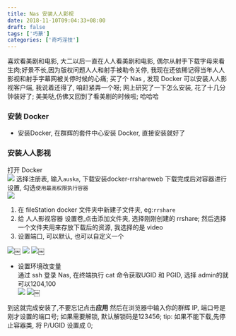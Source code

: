 ```yaml
---
title: Nas 安装人人影视
date: 2018-11-10T09:04:33+08:00 
draft: false
tags: ['巧篆']
categories: ['奇巧淫技']
---
```


喜欢看美剧和电影, 大二以后一直在人人看美剧和电影, 偶尔从射手下载字母来看生肉;好景不长,因为版权问题人人和射手被勒令关停, 我现在还依稀记得当年人人影视和射手字幕网被关停时候的心痛; 买了个 Nas , 发现 Docker 可以安装人人影视客户端, 我说着还得了, 咱赶紧弄一个呀; 网上研究了一下怎么安装, 花了十几分钟装好了; 美美哒,仿佛又回到了看美剧的时候啦; 哈哈哈

### 安装 Docker

*   安装Docker, 在群辉的套件中心安装 Docker, 直接安装就好了

### 安装人人影视

打开 Docker  
![](https://img.52smile.vip/2018-11-10-014820.jpg) 选择注册表, 输入`auska`, 下载安装docker-rrshareweb 下载完成后对容器进行设置, 勾选`使用最高权限执行容器`  
![](https://img.52smile.vip/2018-11-10-014956.jpg)

1.  在 fileStation docker 文件夹中新建子文件夹, eg:`rrshare`
2.  给 人人影视容器 设置卷,点击添加文件夹, 选择刚刚创建的 rrshare; 然后选择一个文件夹用来存放下载后的资源, 我选择的是 video
3.  设置端口, 可以默认, 也可以自定义一个

![](https://52smile.vip/wp-content/uploads/2018/11/15418148858533.jpg)￼ ![](https://img.52smile.vip/2018-11-10-015148.jpg) ![](https://52smile.vip/wp-content/uploads/2018/11/15418149291359.jpg)￼

*   设置环境改变量  
    通过 ssh 登录 Nas, 在终端执行 cat 命令获取UGID 和 PGID, 选择 admin的就可以1204,100  
    ![](https://img.52smile.vip/2018-11-10-015913.jpg) ![](https://52smile.vip/wp-content/uploads/2018/11/15418155867170.jpg)￼
    

到这就完成安装了,不要忘记点击**应用** 然后在浏览器中输入你的群辉 IP, 端口号是刚才设置的端口号; 如果需要解锁, 默认解锁码是123456; tip: 如果不能下载,先停止容器类, 将 P/UGID 设置成 0;
